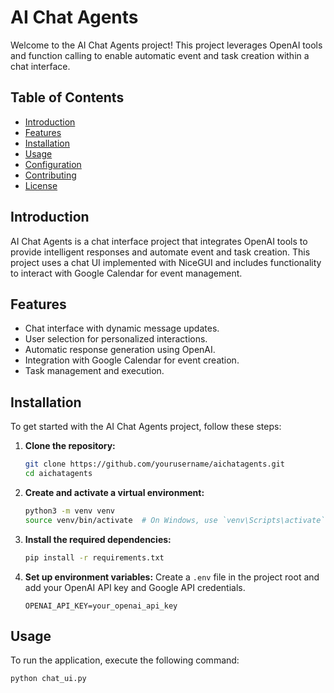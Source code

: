 # AI Chat Agents

Welcome to the AI Chat Agents project! This project leverages OpenAI tools and function calling to enable automatic event and task creation within a chat interface.

## Table of Contents
- [Introduction](#introduction)
- [Features](#features)
- [Installation](#installation)
- [Usage](#usage)
- [Configuration](#configuration)
- [Contributing](#contributing)
- [License](#license)

## Introduction

AI Chat Agents is a chat interface project that integrates OpenAI tools to provide intelligent responses and automate event and task creation. This project uses a chat UI implemented with NiceGUI and includes functionality to interact with Google Calendar for event management.

## Features

- Chat interface with dynamic message updates.
- User selection for personalized interactions.
- Automatic response generation using OpenAI.
- Integration with Google Calendar for event creation.
- Task management and execution.

## Installation

To get started with the AI Chat Agents project, follow these steps:

1. **Clone the repository:**
    ```bash
    git clone https://github.com/yourusername/aichatagents.git
    cd aichatagents
    ```

2. **Create and activate a virtual environment:**
    ```bash
    python3 -m venv venv
    source venv/bin/activate  # On Windows, use `venv\Scripts\activate`
    ```

3. **Install the required dependencies:**
    ```bash
    pip install -r requirements.txt
    ```

4. **Set up environment variables:**
    Create a `.env` file in the project root and add your OpenAI API key and Google API credentials.
    ```plaintext
    OPENAI_API_KEY=your_openai_api_key
    ```

## Usage

To run the application, execute the following command:

```bash
python chat_ui.py
